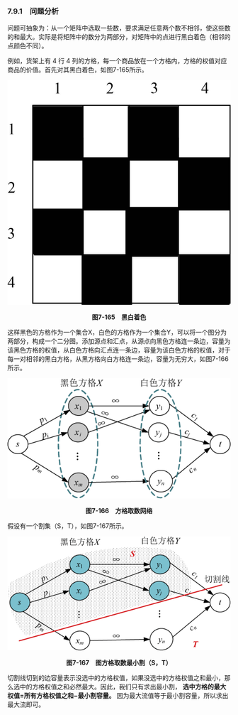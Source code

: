 ### 7.9.1　问题分析

问题可抽象为：从一个矩阵中选取一些数，要求满足任意两个数不相邻，使这些数的和最大。实际是将矩阵中的数分为两部分，对矩阵中的点进行黑白着色（相邻的点颜色不同）。

例如，货架上有 4 行 4 列的方格，每一个商品放在一个方格内，方格的权值对应商品的价值。首先对其黑白着色，如图7-165所示。

![985.jpg](../images/985.jpg)
<center class="my_markdown"><b class="my_markdown">图7-165　黑白着色</b></center>

这样黑色的方格作为一个集合X，白色的方格作为一个集合Y，可以将一个图分为两部分，构成一个二分图。添加源点和汇点，从源点向黑色方格连一条边，容量为该黑色方格的权值，从白色方格向汇点连一条边，容量为该白色方格的权值，对于每一对相邻的黑白方格，从黑方格向白方格连一条边，容量为无穷大，如图7-166所示。

![986.png](../images/986.png)
<center class="my_markdown"><b class="my_markdown">图7-166　方格取数网络</b></center>

假设有一个割集（S，T），如图7-167所示。

![987.png](../images/987.png)
<center class="my_markdown"><b class="my_markdown">图7-167　图方格取数最小割（S，T）</b></center>

切割线切到的边容量表示没选中的方格权值，如果没选中的方格权值之和最小，那么选中的方格权值之和必然最大。因此，我们只有求出最小割， **选中方格的最大权值=所有方格权值之和−最小割容量。** 因为最大流值等于最小割容量，所以求出最大流即可。

